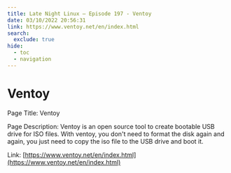 ```yaml
---
title: Late Night Linux – Episode 197 - Ventoy
date: 03/10/2022 20:56:31
link: https://www.ventoy.net/en/index.html
search:
  exclude: true
hide:
  - toc
  - navigation
---
```


# Ventoy

Page Title: Ventoy

Page Description: Ventoy is an open source tool to create bootable USB drive for ISO files. With ventoy, you don't need to format the disk again and again, you just need to copy the iso file to the USB drive and boot it. 

Link: [https://www.ventoy.net/en/index.html](https://www.ventoy.net/en/index.html)